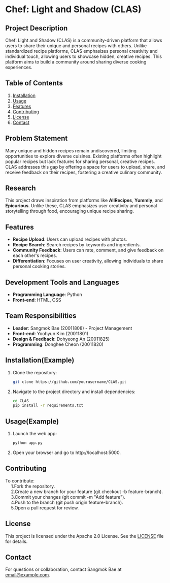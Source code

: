 # Chef: Light and Shadow (CLAS)

## Project Description
Chef: Light and Shadow (CLAS) is a community-driven platform that allows users to share their unique and personal recipes with others. Unlike standardized recipe platforms, CLAS emphasizes personal creativity and individual touch, allowing users to showcase hidden, creative recipes. This platform aims to build a community around sharing diverse cooking experiences.

## Table of Contents
1. [Installation](#installation)
2. [Usage](#usage)
3. [Features](#features)
4. [Contributing](#contributing)
5. [License](#license)
6. [Contact](#contact)

## Problem Statement
Many unique and hidden recipes remain undiscovered, limiting opportunities to explore diverse cuisines. Existing platforms often highlight popular recipes but lack features for sharing personal, creative recipes. CLAS addresses this gap by offering a space for users to upload, share, and receive feedback on their recipes, fostering a creative culinary community.

## Research
This project draws inspiration from platforms like **AllRecipes**, **Yummly**, and **Epicurious**. Unlike these, CLAS emphasizes user creativity and personal storytelling through food, encouraging unique recipe sharing.

## Features
- **Recipe Upload**: Users can upload recipes with photos.
- **Recipe Search**: Search recipes by keywords and ingredients.
- **Community Feedback**: Users can rate, comment, and give feedback on each other's recipes.
- **Differentiation**: Focuses on user creativity, allowing individuals to share personal cooking stories.

## Development Tools and Languages
- **Programming Language**: Python
- **Front-end**: HTML, CSS

## Team Responsibilities
- **Leader**: Sangmok Bae (20011808) - Project Management
- **Front-end**: Yoohyun Kim (20011801)
- **Design & Feedback**: Dohyeong An (20011825)
- **Programming**: Donghee Cheon (20011820)

## Installation(Example)
1. Clone the repository:
   ```bash
   git clone https://github.com/yourusername/CLAS.git

2. Navigate to the project directory and install dependencies:
   ```bash
   cd CLAS
   pip install -r requirements.txt

## Usage(Example)
1. Launch the web app:
   ```bash
   python app.py
2. Open your browser and go to http://localhost:5000.

## Contributing
To contribute:  
&emsp; 1.Fork the repository.  
&emsp; 2.Create a new branch for your feature (git checkout -b feature-branch).  
&emsp; 3.Commit your changes (git commit -m "Add feature").  
&emsp; 4.Push to the branch (git push origin feature-branch).  
&emsp; 5.Open a pull request for review.  

## License
This project is licensed under the Apache 2.0 License. See the [LICENSE](https://www.apache.org/licenses/LICENSE-2.0) file for details.

## Contact
For questions or collaboration, contact Sangmok Bae at [email@example.com](mailto:example@example.com).

